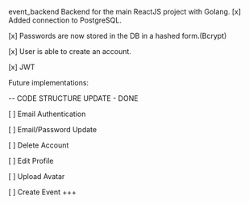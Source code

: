 event_backend
Backend for the main ReactJS project with Golang.
[x] Added connection to PostgreSQL.

[x] Passwords are now stored in the DB in a hashed form.(Bcrypt)

[x] User is able to create an account.

[x] JWT

Future implementations:

-- CODE STRUCTURE UPDATE - DONE

[ ] Email Authentication

[ ] Email/Password Update

[ ] Delete Account

[ ] Edit Profile

[ ] Upload Avatar

[ ] Create Event +++
